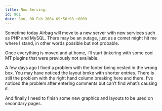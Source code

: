 ```yaml
---
title: Now Serving.
id: 961
date: Sun, 08 Feb 2004 09:56:08 +0000
---
```


Sometime today Airbag will move to a new server with new services such as PHP and MySQL. There may be an outage, just as a comet might hit me where I stand, in other words possible but not probable.  

Once everything is moved and at home, I’ll start tinkering with some cool MT plugins that were previously not available.  

A few days ago I fixed a problem with the footer being nested in the wrong box. You may have noticed the layout broke with shorter entries. There is still the problem with the right hand column breaking here and there. I’ve noticed the problem after entering comments but can’t find what’s causing it.  

And finally I need to finish some new graphics and layouts to be used on secondary pages.





